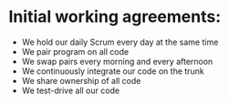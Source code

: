 # Initial working agreements:

- We hold our daily Scrum every day at the same time
- We pair program on all code
- We swap pairs every morning and every afternoon
- We continuously integrate our code on the trunk
- We share ownership of all code
- We test-drive all our code

